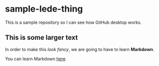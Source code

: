 # sample-lede-thing
 
This is a sample repository so I can see how GitHub desktop works. 

## This is some larger text

In order to make this _look fancy_, we are going to have to learn **Markdown**. 

You can learn Markdown [here](https://www.markdownguide.org/basic-syntax/)
